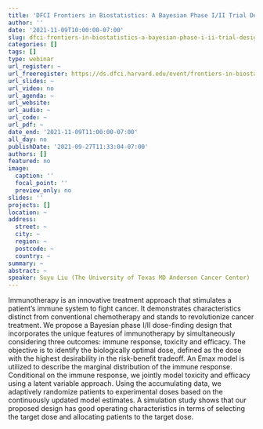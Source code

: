 ```yaml
---
title: 'DFCI Frontiers in Biostatistics: A Bayesian Phase I/II Trial Design for Immunotherapy '
author: ''
date: '2021-11-09T10:00:00-07:00'
slug: dfci-frontiers-in-biostatistics-a-bayesian-phase-i-ii-trial-design-for-immunotherapy
categories: []
tags: []
type: webinar
url_register: ~
url_freeregister: https://ds.dfci.harvard.edu/event/frontiers-in-biostatistics-suyu-liu/
url_slides: ~
url_video: no
url_agenda: ~
url_website: 
url_audio: ~
url_code: ~
url_pdf: ~
date_end: '2021-11-09T11:00:00-07:00'
all_day: no
publishDate: '2021-09-27T11:33:04-07:00'
authors: []
featured: no
image:
  caption: ''
  focal_point: ''
  preview_only: no
slides: ''
projects: []
location: ~
address:
  street: ~
  city: ~
  region: ~
  postcode: ~
  country: ~
summary: ~
abstract: ~
speaker: Suyu Liu (The University of Texas MD Anderson Cancer Center)
---
```

<!--more-->
Immunotherapy is an innovative treatment approach that stimulates a patient’s immune system to fight cancer. It demonstrates characteristics distinct from conventional chemotherapy and stands to revolutionize cancer treatment. We propose a Bayesian phase I/II dose-finding design that incorporates the unique features of immunotherapy by simultaneously considering three outcomes: immune response, toxicity and efficacy. The objective is to identify the biologically optimal dose, defined as the dose with the highest desirability in the risk-benefit tradeoff. An Emax model is utilized to describe the marginal distribution of the immune response. Conditional on the immune response, we jointly model toxicity and efficacy using a latent variable approach. Using the accumulating data, we adaptively randomize patients to experimental doses based on the continuously updated model estimates. A simulation study shows that our proposed design has good operating characteristics in terms of selecting the target dose and allocating patients to the target dose.
